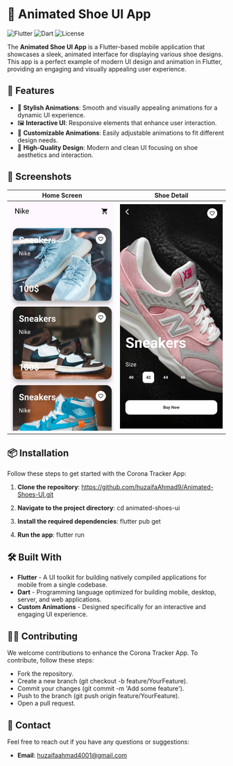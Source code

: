 # 👟 Animated Shoe UI App

![Flutter](https://img.shields.io/badge/Flutter-v2.5.0-blue.svg) ![Dart](https://img.shields.io/badge/Dart-v2.14.0-blue.svg) ![License](https://img.shields.io/badge/License-MIT-green.svg)

The **Animated Shoe UI App** is a Flutter-based mobile application that showcases a sleek, animated interface for displaying various shoe designs. This app is a perfect example of modern UI design and animation in Flutter, providing an engaging and visually appealing user experience.

## 🚀 Features

- 🎨 **Stylish Animations**: Smooth and visually appealing animations for a dynamic UI experience.
- 🖼️ **Interactive UI**: Responsive elements that enhance user interaction.
- 🔧 **Customizable Animations**: Easily adjustable animations to fit different design needs.
- 📱 **High-Quality Design**: Modern and clean UI focusing on shoe aesthetics and interaction.

## 📱 Screenshots

| Home Screen | Shoe Detail | 
|:-----------:|:-----------------:|
| ![Home Screen](assets/screenshots/home.jpg) | ![Shoe Detail](assets/screenshots/detail.jpg) |

## 📦 Installation

Follow these steps to get started with the Corona Tracker App:

1. **Clone the repository**:
  https://github.com/huzaifaAhmad9/Animated-Shoes-UI.git

2. **Navigate to the project directory**:
   cd animated-shoes-ui

3. **Install the required dependencies**:
   flutter pub get

4. **Run the app**:
   flutter run

## 🛠 Built With

- **Flutter** - A UI toolkit for building natively compiled applications for mobile from a single codebase.
- **Dart** - Programming language optimized for building mobile, desktop, server, and web applications.
- **Custom Animations** - Designed specifically for an interactive and engaging UI experience.

## 🧑‍💻 Contributing

We welcome contributions to enhance the Corona Tracker App. To contribute, follow these steps:
- Fork the repository.
- Create a new branch (git checkout -b feature/YourFeature).
- Commit your changes (git commit -m 'Add some feature').
- Push to the branch (git push origin feature/YourFeature).
- Open a pull request.

## 👤 Contact

Feel free to reach out if you have any questions or suggestions:

- **Email**: huzaifaahmad4001@gmail.com
